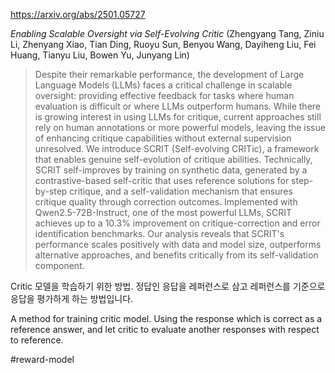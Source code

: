 https://arxiv.org/abs/2501.05727

*Enabling Scalable Oversight via Self-Evolving Critic* (Zhengyang Tang, Ziniu Li, Zhenyang Xiao, Tian Ding, Ruoyu Sun, Benyou Wang, Dayiheng Liu, Fei Huang, Tianyu Liu, Bowen Yu, Junyang Lin)

> Despite their remarkable performance, the development of Large Language Models (LLMs) faces a critical challenge in scalable oversight: providing effective feedback for tasks where human evaluation is difficult or where LLMs outperform humans. While there is growing interest in using LLMs for critique, current approaches still rely on human annotations or more powerful models, leaving the issue of enhancing critique capabilities without external supervision unresolved. We introduce SCRIT (Self-evolving CRITic), a framework that enables genuine self-evolution of critique abilities. Technically, SCRIT self-improves by training on synthetic data, generated by a contrastive-based self-critic that uses reference solutions for step-by-step critique, and a self-validation mechanism that ensures critique quality through correction outcomes. Implemented with Qwen2.5-72B-Instruct, one of the most powerful LLMs, SCRIT achieves up to a 10.3\% improvement on critique-correction and error identification benchmarks. Our analysis reveals that SCRIT's performance scales positively with data and model size, outperforms alternative approaches, and benefits critically from its self-validation component.

Critic 모델을 학습하기 위한 방법. 정답인 응답을 레퍼런스로 삼고 레퍼런스를 기준으로 응답을 평가하게 하는 방법입니다.

<english>
A method for training critic model. Using the response which is correct as a reference answer, and let critic to evaluate another responses with respect to reference.
</english>

#reward-model 